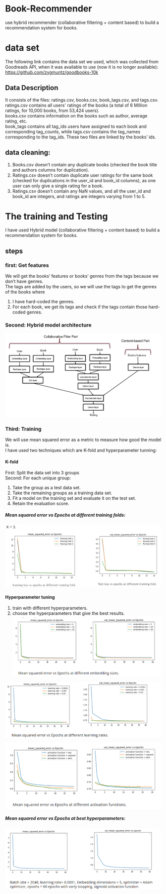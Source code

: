 # Book-Recommender
use hybrid recommender (collaborative filtering + content based) to build a recommendation system for books.

# data set
The following link contains the data set we used, which was collected from Goodreads API, when it was available to use (now it is no longer available):
https://github.com/zygmuntz/goodbooks-10k

## Data Description
It consists of the files: ratings.csv, books.csv, book_tags.csv, and tags.csv. \
ratings.csv contains all users' ratings of the books (a total of 6 Million ratings, for 10,000 books, from 53,424 users).  \
books.csv contains information on the books such as author, average rating, etc. \
book_tags contains all tag_ids users have assigned to each book and corresponding tag_counts, while tags.csv contains the tag_names corresponding to the tag_ids. These two files are linked by the books’ ids. 

## data cleaning:
1. Books.csv doesn’t contain any duplicate books (checked the book title and authors columns for duplication). 
2. Ratings.csv doesn’t contain  duplicate user ratings for the same book (checked for duplications in the user_id and book_id columns), as one user can only give a single rating for a book. 
3.    Ratings.csv doesn’t contain any NaN values, and all the user_id and book_id are integers, and ratings are integers varying from 1 to 5. 


# The training and Testing
I have used Hybrid model (collaborative filtering + content based) to build a recommendation system for books. 
## steps
### first: Get features
We will get the books’ features or books’ genres from the tags because we don’t have genres.\
The tags are added by the users, so we will use the tags to get the genres of the books where 
1. I have hard-coded the genres. 
2. For each book, we get its tags and check if the tags contain those
hard-coded genres. 
### Second: Hybrid model architecture 
![Hybrid model](images/hybrid_model.PNG)
### Third: Training
We will use mean squared error as a metric to measure how good the
model is. \
I have used two techniques which are K-fold and hyperparameter tunning: 
#### K-fold
First: Split the data set into 3 groups \
Second: For each unique group: 
1. Take the group as a test data set. 
2. Take the remaining groups as a training data set. 
3. Fit a model on the training set and evaluate it on the test set. 
4. Retain the evaluation score. 

##### Mean squared error vs Epochs at different training folds:
![Hybrid model](images/k_folds.PNG)

#### Hyperparameter tuning
1. train with different hyperparameters.
2. choose the hyperparameters that give the best results. 
![Hybrid model](images/mse_vs_epochs_e.PNG) 

![Hybrid model](images/mse_vs_epochs_lr.PNG) 

![Hybrid model](images/mse_vs_epochs_a.PNG) 

##### Mean squared error vs Epochs at best hyperparameters: 
![Hybrid model](images/best_model.PNG)

